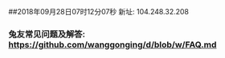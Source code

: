 ##2018年09月28日07时12分07秒 新址: 104.248.32.208
### 兔友常见问题及解答: https://github.com/wanggonging/d/blob/w/FAQ.md
